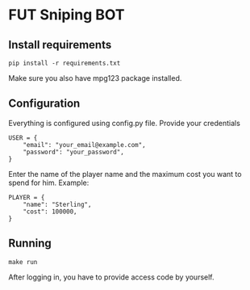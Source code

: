 # FUT Sniping BOT

## Install requirements

```
pip install -r requirements.txt
```
Make sure you also have mpg123 package installed.
## Configuration
Everything is configured using config.py file.
Provide your credentials

```
USER = {
    "email": "your_email@example.com",
    "password": "your_password",
}
```

Enter the name of the player name and the maximum cost you want to spend for him.
Example:

```
PLAYER = {
    "name": "Sterling",
    "cost": 100000,
}
```

## Running

```
make run
```

After logging in, you have to provide access code by yourself.



